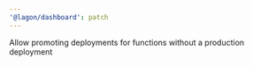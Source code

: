 ```yaml
---
'@lagon/dashboard': patch
---
```


Allow promoting deployments for functions without a production deployment
